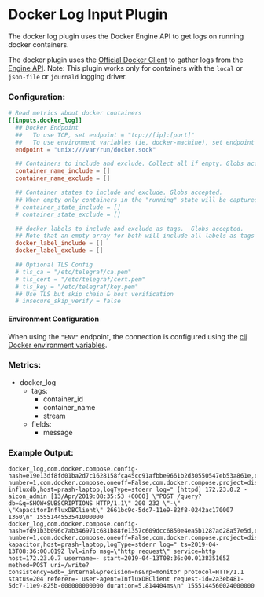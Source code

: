 # Docker Log Input Plugin

The docker log plugin uses the Docker Engine API to get logs on running
docker containers.

The docker plugin uses the [Official Docker Client](https://github.com/moby/moby/tree/master/client)
to gather logs from the [Engine API](https://docs.docker.com/engine/api/v1.24/).
Note: This plugin works only for containers with the `local` or  `json-file` or `journald` logging driver.
### Configuration:

```toml
# Read metrics about docker containers
[[inputs.docker_log]]
  ## Docker Endpoint
  ##   To use TCP, set endpoint = "tcp://[ip]:[port]"
  ##   To use environment variables (ie, docker-machine), set endpoint = "ENV"
  endpoint = "unix:///var/run/docker.sock"

  ## Containers to include and exclude. Collect all if empty. Globs accepted.
  container_name_include = []
  container_name_exclude = []

  ## Container states to include and exclude. Globs accepted.
  ## When empty only containers in the "running" state will be captured.
  # container_state_include = []
  # container_state_exclude = []

  ## docker labels to include and exclude as tags.  Globs accepted.
  ## Note that an empty array for both will include all labels as tags
  docker_label_include = []
  docker_label_exclude = []

  ## Optional TLS Config
  # tls_ca = "/etc/telegraf/ca.pem"
  # tls_cert = "/etc/telegraf/cert.pem"
  # tls_key = "/etc/telegraf/key.pem"
  ## Use TLS but skip chain & host verification
  # insecure_skip_verify = false
```

#### Environment Configuration

When using the `"ENV"` endpoint, the connection is configured using the
[cli Docker environment variables](https://godoc.org/github.com/moby/moby/client#NewEnvClient).

### Metrics:

- docker_log
  - tags:
    - container_id
    - container_name
    - stream
  - fields:
    - message
### Example Output:

```
docker_log,com.docker.compose.config-hash=e19e13df8fd01ba2d7c1628158fca45cc91afbbe9661b2d30550547eb53a861e,com.docker.compose.container-number=1,com.docker.compose.oneoff=False,com.docker.compose.project=distribution,com.docker.compose.service=influxdb,com.docker.compose.version=1.21.2,containerId=fce475bbfa4c8380ff858d5d767f78622ca6de955b525477624c2b7896a5b8e4,containerName=aicon-influxdb,host=prash-laptop,logType=stderr log=" [httpd] 172.23.0.2 - aicon_admin [13/Apr/2019:08:35:53 +0000] \"POST /query?db=&q=SHOW+SUBSCRIPTIONS HTTP/1.1\" 200 232 \"-\" \"KapacitorInfluxDBClient\" 2661bc9c-5dc7-11e9-82f8-0242ac170007 1360\n" 1555144553541000000
docker_log,com.docker.compose.config-hash=fd91b3b096c7ab346971c681b88fe1357c609dcc6850e4ea5b1287ad28a57e5d,com.docker.compose.container-number=1,com.docker.compose.oneoff=False,com.docker.compose.project=distribution,com.docker.compose.service=kapacitor,com.docker.compose.version=1.21.2,containerId=6514d1cf6d19e7ecfedf894941f0a2ea21b8aac5e6f48e64f19dbc9bb2805a25,containerName=aicon-kapacitor,host=prash-laptop,logType=stderr log=" ts=2019-04-13T08:36:00.019Z lvl=info msg=\"http request\" service=http host=172.23.0.7 username=- start=2019-04-13T08:36:00.013835165Z method=POST uri=/write?consistency=&db=_internal&precision=ns&rp=monitor protocol=HTTP/1.1 status=204 referer=- user-agent=InfluxDBClient request-id=2a3eb481-5dc7-11e9-825b-000000000000 duration=5.814404ms\n" 1555144560024000000
```
